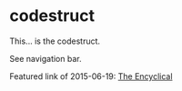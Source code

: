 codestruct
==========

This... is the codestruct.

See navigation bar.

Featured link of 2015-06-19: [The Encyclical](https://www.youtube.com/watch?v=76BtP1GInlc)

